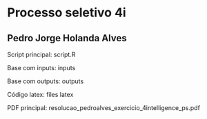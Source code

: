 # Processo seletivo 4i
## Pedro Jorge Holanda Alves

Script principal: script.R

Base com inputs: inputs

Base com outputs: outputs

Código latex: files latex

PDF principal: resolucao_pedroalves_exercicio_4intelligence_ps.pdf
